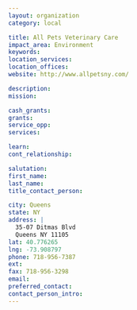 ```yaml
---
layout: organization
category: local

title: All Pets Veterinary Care
impact_area: Environment
keywords: 
location_services: 
location_offices: 
website: http://www.allpetsny.com/

description: 
mission: 

cash_grants: 
grants: 
service_opp: 
services: 

learn: 
cont_relationship: 

salutation: 
first_name: 
last_name: 
title_contact_person: 

city: Queens
state: NY
address: |
  35-07 Ditmas Blvd  
  Queens NY 11105
lat: 40.776265
lng: -73.908797
phone: 718-956-7387
ext: 
fax: 718-956-3298
email: 
preferred_contact: 
contact_person_intro: 
---
```

